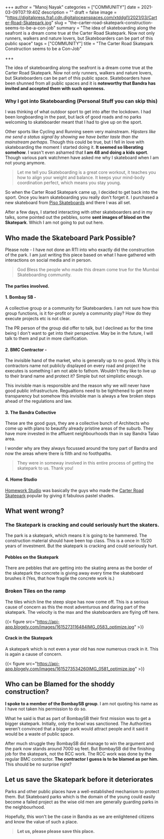 +++
author = "Manoj Nayak"
categories = ["COMMUNITY"]
date = 2021-03-09T07:19:40Z
description = ""
draft = false
image = "https://digitalpress.fra1.cdn.digitaloceanspaces.com/xtddgl1/2021/03/Carter-Road-Skatepark.jpg"
slug = "the-carter-road-skatepark-construction-seems-to-be-a-con-job"
summary = "The idea of skateboarding along the seafront is a dream come true at the Carter Road Skatepark. Now not only runners, walkers and nature lovers, but Skateboarders can be part of this public space"
tags = ["COMMUNITY"]
title = "The Carter Road Skatepark Construction seems to be a Con-Job"

+++


The idea of skateboarding along the seafront is a dream come true at the Carter Road Skatepark. Now not only runners, walkers and nature lovers, but Skateboarders can be part of this public space. Skateboarders have been shunned from all public spaces and it is **noteworthy that Bandra has invited and accepted them with such openness.**

### Why I got into Skateboarding (Personal Stuff you can skip this)

I was thinking of what outdoor sport to get into after the lockdown. I had been longboarding in the past, but lack of good roads and no parks   welcoming to skateboarder meant that I had to give up on the sport.

Other sports like Cycling and Running seem very mainstream. _Hipsters like me send a status signal by showing we have better taste than the mainstream perhaps_. Though this could be true, but I fell in love with skateboarding the moment I started doing it. **It seemed so liberating somehow**. I wasn't even ashamed that **I am 48 and doing a kids sport**. Though various park watchmen have asked me why I skateboard when I am not young anymore.

> Let me tell you Skateboarding is a great core workout, it teaches you how to align your weight and balance. It keeps your mind-body coordination perfect, which means you stay young.

So when the Carter Road Skatepark came up, I decided to get back into the sport. Once you learn skateboarding you really don't forget it. I purchased a new skateboard from [Piso Skateboards](https://pisoskateboards.com/) and there I was all set.

After a few days, I started interacting with other skateboarders and in my talks, some pointed out the pebbles, some **sent images of blood on the Skatepark**. Which I am not going to put out here.

## Who made the Skateboard Park Possible?

Please note - I have not done an RTI into who exactly did the construction of the park. I am just writing this piece based on what I have gathered with interactions on social media and in person.

> God Bless the people who made this dream come true for the Mumbai Skateboarding community.

#### The parties involved.

#### 1. Bombay SB -

A collective group or a community for Skateboarders. I am not sure how this group functions, is it  for-profit or purely a community play? How do they execute projects etc is not clear.

The PR person of the group did offer to talk, but I declined as for the time being I don't want to get into their perspective. May be in the future, I will talk to them and put in more clarification.

#### 2. BMC Contractor -

The invisible hand of the market, who is generally up to no good. Why is this contractors name not publicly displayed on every road and project he executes is something I am not able to fathom. Wouldn't they like to live up to their brand name and protect it? Simple but not simplistic enough.

This invisible man is responsible and the reason why we will never have good public infrastructure. Regualtions need to be tighthened to get more transparency but somehow this invisible man is always a few broken steps ahead of the regulations and law.

#### 3. **The Bandra Collective**

These are the good guys, they are a collective bunch of Architects who come up with plans to beautify already pristine areas of the suburb. They have more invested in the affluent neighbourhoods than in say Bandra Talao area.

I wonder why are they always focussed around the tony part of Bandra and now the areas where there is filth and no foothpaths.

> They were in someway involved in this entire process of getting the skatepark to us. Thank you!

#### 4. Home Studio

[Homework Studio](https://instagram.com/homeworkbook?igshid=1q3g5t6af5nfl) was basically the guys who made the [Carter Road Skatepark](__GHOST_URL__/carter-road-gets-a-skatepark-and-it-is-called-hype-in-the-city/) popular by giving it fabulous pastel shades.

## What went wrong?

### The Skatepark is cracking and could seriously hurt the skaters.

The park is a skatepark, which means it is going to be hammered. The construction material should have been top class. This is a once in 15/20 years of investment. But the skatepark is cracking and could seriously hurt.

#### Pebbles on the Skatepark

There are pebbles that are getting into the skating arena as the border of the skatepark the concrete is giving away every time the skateboard brushes it (Yes, that how fragile the concrete work is.)

### Broken Tiles on the ramp

The tiles which line the steep slope has now come off. This is a serious cause of concern as this the most adventurous and daring part of the skatepark. The velocity is the max and the skateboarders are flying off here.

{{< figure src="https://api-app.blogely.com/images/1615273116484IMG_0583_optimize.jpg" >}}

#### Crack in the Skatepark

A skatepark which is not even a year old has now numerous crack in it. This is again a cause of concern.

{{< figure src="https://api-app.blogely.com/images/1615273534260IMG_0581_optimize.jpg" >}}

## Who can be Blamed for the shoddy construction?

**I spoke to a member of the BombaySB group**. I am not quoting his name as I have not taken his permission to do so.

What he said is that as part of BombaySB their first mission was to get a bigger skatepark. Initially, only the bowl was sanctioned. The Authorities weren't convinced that a bigger park would attract people and it said it would be a waste of public space.

After much struggle they BombaySB did manage to win the argument and the park now stands around 7000 sq feet. But BombaySB did the finishing job for the skatepark, not the RCC work. The RCC work was done by the regular BMC contractor. **The contractor I guess is to be blamed as per him.** This should be no surprise right?

## Let us save the Skatepark before it deteriorates

Parks and other public places have a well-established mechanism to protect them. But Skateboard parks which is the domain of the young could easily become a failed project as the wise old men are generally guarding parks in the neighbourhood.

Hopefully, this won't be the case in Bandra as we are enlightened citizens and know the value of such a place.

> **Let us, please please save this place.**

